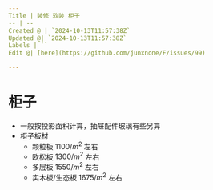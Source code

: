 ```yaml
---
Title | 装修 软装 柜子
-- | --
Created @ | `2024-10-13T11:57:38Z`
Updated @| `2024-10-13T11:57:38Z`
Labels | ``
Edit @| [here](https://github.com/junxnone/F/issues/99)

---
```

# 柜子
- 一般按投影面积计算，抽屉配件玻璃有些另算
- 柜子板材
  - 颗粒板  $1100/m^2$  左右
  - 欧松板 $1300/m^2$  左右
  - 多层板 $1550/m^2$  左右
  - 实木板/生态板  $1675/m^2$  左右
